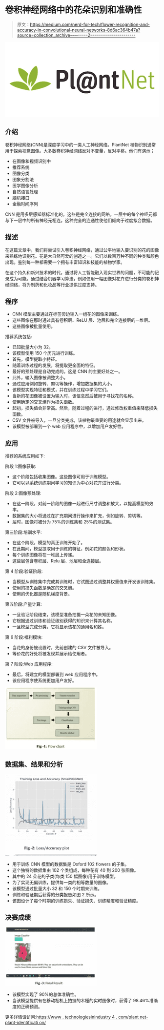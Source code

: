 # 卷积神经网络中的花朵识别和准确性

> 原文：<https://medium.com/nerd-for-tech/flower-recognition-and-accuracy-in-convolutional-neural-networks-8d6ac364b47a?source=collection_archive---------2----------------------->

![](img/6e0e60dae4fc4d013c4ce544ea4326e2.png)

## 介绍

卷积神经网络(CNN)是深度学习中的一类人工神经网络。PlantNet 植物识别通常用于探索视觉图像。大多数卷积神经网络反对不变量，反对平移。他们有演示；

*   在图像和视频识别中
*   推荐系统
*   图像分类
*   图象分割法
*   医学图像分析
*   自然语言处理
*   脑机接口
*   金融时间序列

CNN 是用多层感知器标准化的。这些是完全连接的网络。一层中的每个神经元都与下一层中的所有神经元相连。这种完全的连通性使他们倾向于过度拟合数据。

## 描述

在这篇文章中，我们将尝试引入卷积神经网络，通过公平地输入要识别的花的图像来熟练地识别花。花是大自然可爱的创造之一。它们以数百万种不同的种类和颜色出现。鉴别每一种都需要一个拥有丰富知识和技能的植物学家。

在这个持久和新兴技术的时代，通过将人工智能融入现实世界的问题，不可能的记录成为可能。通过结合机器学习算法，例如仅用一幅图像对花卉进行分类的卷积神经网络，将为制药和化妆品等行业提供过度支持。

## 程序

*   CNN 模型主要通过在标签旁边输入一组花的图像来训练。
*   这些图像在那时通过具有卷积层、ReLU 层、池层和完全连接层的一堆层。
*   这些图像被批量使用。

推荐系统包括:

*   已知批量大小为 32。
*   该模型使用 150 个历元进行训练。
*   首先，模型提取小特征。
*   随着训练过程的发展，将提取更全面的特征。
*   最好的预处理是自动完成的。这是 CNN 的主要好处之一。
*   此外，输入图像被调整大小。
*   通过应用例如旋转、剪切等操作，增加数据集的大小。
*   该模型实现特征和模式，并在训练过程中学习它们。
*   当新的花图像被设置为输入时，该信息然后被用于寻找花的名称。
*   使用确定的交叉熵作为损失函数。
*   起初，损失值会非常高。然后，随着过程的进行，通过修改权重值来降低损失函数。
*   CSV 文件被导入，一旦分类完成，该植物最重要的用途就会显示出来。
*   该模型被部署到一个 web 应用程序中，以增加用户友好性。

## 应用

推荐的系统应用如下:

阶段 1:图像获取:

*   这个阶段包括收集图像。这些图像可用于训练模型。
*   它可以以系统训练期间学习的知识为中心对花卉进行分类。

阶段 2:图像预处理:

*   在这一阶段，对前一阶段的图像一起进行尺寸调整和放大，以提高模型的效率。
*   数据集的大小将通过在扩充期间进行操作来扩充，例如旋转、剪切等。
*   届时，图像将被分为 75%的训练集和 25%的测试集。

第三阶段:培训水平:

*   在这个阶段，模型的真正训练开始了。
*   在此期间，模型提取用于训练的特征，例如花的颜色和形状。
*   每个训练图像将在一堆层上传递。
*   这些层包含卷积层、Relu 层、池层和全连接层。

第 4 阶段:验证阶段:

*   当模型从训练集中完成其训练时，它试图通过调整其权重值来开发该训练集。
*   使用的损失函数是确定的交叉熵。
*   使用的优化器是随机梯度背景。

第五阶段:产量计算:

*   一旦验证阶段结束，该模型准备拍摄一朵花的未知图像。
*   它根据通过训练和验证级别获得的知识来计算其名称。
*   一旦模型完成分类，它将显示该花的通用名和姓。

第 6 阶段:福利模块:

*   当花的身份被设置时，先前创建的 CSV 文件被导入。
*   等价花的好处将被发现并展示给使用者。

第 7 阶段:Web 应用程序:

*   最后，将建立的模型部署到 web 应用程序中。
*   该应用程序使系统更加用户友好。

![](img/e64998ba302936c664b75b18f11d2939.png)

## 数据集、结果和分析

![](img/898c3a7311042b45ff0d2ed8e2f8a0af.png)

*   用于训练 CNN 模型的数据集是 Oxford 102 flowers 的子集。
*   这个独特的数据集由 102 个类组成，每种花有 40 到 200 张图像。
*   其中的 24 朵花的子类(每类 150 幅图像)用于训练模型。
*   为了实现无偏训练，提供每一类的相等数量的图像。
*   该模型通过批量大小 32 和 150 个时期来训练。
*   训练和验证期后获得的分类报告如图 2 所示。
*   该图设计了每个时期的训练损失、验证损失、训练精度和验证精度。

## 决赛成绩

![](img/19765b09e8bd1b1a2fba87ad030b8649.png)

*   该模型实现了 90%的总体准确性。
*   当该模型提供有在移动相机上拍摄的木槿的实时图像时，获得了 98.46%准确度的正确预测。

更多详情请访问:[https://www . technologiesinindustry 4 . com/plant net-plant-identificati on/](https://www.technologiesinindustry4.com/plantnet-plant-identification/)